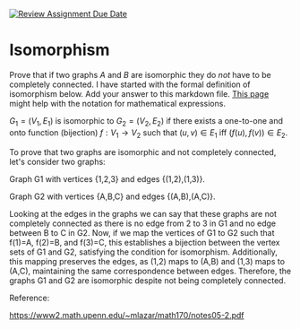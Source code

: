 [![Review Assignment Due Date](https://classroom.github.com/assets/deadline-readme-button-24ddc0f5d75046c5622901739e7c5dd533143b0c8e959d652212380cedb1ea36.svg)](https://classroom.github.com/a/QM7QGF1q)
# Isomorphism

Prove that if two graphs $A$ and $B$ are isomorphic they do *not* have to
be completely connected. I have started with the formal definition of
isomorphism below. Add your answer to this markdown file. [This
page](https://docs.github.com/en/get-started/writing-on-github/working-with-advanced-formatting/writing-mathematical-expressions)
might help with the notation for mathematical expressions.

$G_1=(V_1 , E_1)$ is isomorphic to $G_2 = (V_2, E_2)$ if there exists a
one-to-one and onto function (bijection) $f: V_1 \rightarrow V_2$ such that $(u,v)
\in E_1$ iff $(f(u),f(v)) \in E_2$.

To prove that two graphs are isomorphic and not completely connected, let's consider two graphs:

Graph G1 with vertices {1,2,3} and edges {(1,2),(1,3)}.

Graph G2 with vertices {A,B,C} and edges {(A,B),(A,C)}.

Looking at the edges in the graphs we can say that these graphs are not completely connected as there is no edge from 2 to 3 in G1 and no edge between B to C in G2. Now, if we map the vertices of G1​ to G2​ such that f(1)=A, f(2)=B, and f(3)=C, this establishes a bijection between the vertex sets of G1 and G2​, satisfying the condition for isomorphism. Additionally, this mapping preserves the edges, as (1,2) maps to (A,B) and (1,3) maps to (A,C), maintaining the same correspondence between edges. Therefore, the graphs G1​ and G2 are isomorphic despite not being completely connected. 

Reference:

https://www2.math.upenn.edu/~mlazar/math170/notes05-2.pdf
